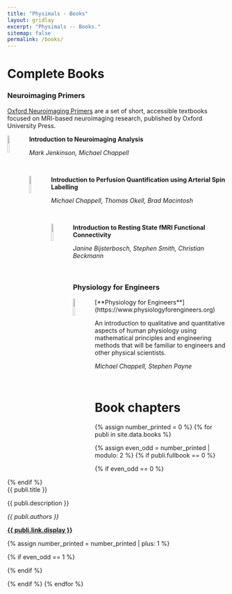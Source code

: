 ```yaml
---
title: "Physimals - Books"
layout: gridlay
excerpt: "Physimals -- Books."
sitemap: false
permalink: /books/
---
```


# Complete Books

### Neuroimaging Primers

[Oxford Neuroimaging Primers](http://www.neuroimagingprimers.org/") are a set of short, accessible 
textbooks focused on MRI-based neuroimaging research, published by Oxford University Press.

<img src="{{ site.url }}{{ site.baseurl }}/images/bookpic/nip1.png" class="img-responsive" width="10%" style="float: left" />

**Introduction to Neuroimaging Analysis**

*Mark Jenkinson, Michael Chappell*

<p> &nbsp; </p>

<img src="{{ site.url }}{{ site.baseurl }}/images/bookpic/nip2.png" class="img-responsive" width="10%" style="float: left" />

**Introduction to Perfusion Quantification using Arterial Spin Labelling**

*Michael Chappell, Thomas Okell, Brad Macintosh*

<p> &nbsp; </p>

<img src="{{ site.url }}{{ site.baseurl }}/images/bookpic/nip3.png" class="img-responsive" width="10%" style="float: left" />

**Introduction to Resting State fMRI Functional Connectivity**

*Janine Bijsterbosch, Stephen Smith, Christian Beckmann*

<p> &nbsp; </p>

### Physiology for Engineers

<img src="{{ site.url }}{{ site.baseurl }}/images/bookpic/pfe.png" class="img-responsive" width="10%" style="float: left" />
[**Physiology for Engineers**](https://www.physiologyforengineers.org)

An introduction to qualitative 
and quantitative aspects of human physiology using mathematical principles and engineering methods that will be familiar to engineers 
and other physical scientists.

*Michael Chappell, Stephen Payne*

<p> &nbsp; </p>

# Book chapters

{% assign number_printed = 0 %}
{% for publi in site.data.books %}

{% assign even_odd = number_printed | modulo: 2 %}
{% if publi.fullbook == 0 %}

{% if even_odd == 0 %}
<div class="row">
{% endif %}

<div class="col-sm-6 clearfix">
 <div class="well">
  <pubtit>{{ publi.title }}</pubtit>
  <p>{{ publi.description }}</p>
  <p><em>{{ publi.authors }}</em></p>
  <p><strong><a href="{{ publi.link.url }}" target="_blank">{{ publi.link.display }}</a></strong></p>
 </div>
</div>

{% assign number_printed = number_printed | plus: 1 %}

{% if even_odd == 1 %}
</div>
{% endif %}

{% endif %}
{% endfor %}

<p> &nbsp; </p>
